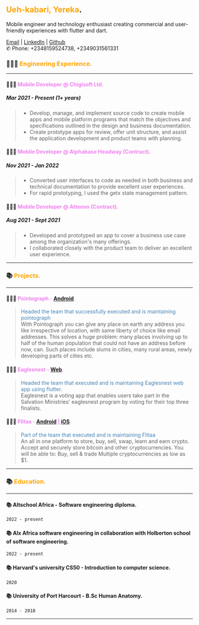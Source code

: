 ## <span style="color:orange">Ueh-kabari, Yereka</span>.

Mobile engineer and technology enthusiast creating commercial and user-friendly experiences with flutter and dart.

[Email](mailto:yerekadonald@gmail.com) | [LinkedIn](https://www.linkedin.com/in/yereka-ueh-kabari-ab242b169/) | [Github](https://github.com/codeflames/)\
✆ Phone: +2348159524738, +2349031561331

### 👩🏼‍💻 <span style="color:orange">Engineering Experience. </span>
 ---

#### 👩🏼‍💻 <span style="color:violet">Mobile Developer @ Chigisoft Ltd. </span>
##### Mar 2021 - Present (1+ years)
 > - Develop, manage, and implement source code to create mobile apps and mobile platform programs that match the objectives and specifications outlined in the design and business documentation.
 > - Create prototype apps for review, offer unit structure, and assist the application development and product teams with planning.
 
#### 👩🏼‍💻 <span style="color:violet">Mobile Developer @ Alphabase Headway (Contract). </span>
##### Nov 2021 - Jan 2022

> - Converted user interfaces to code as needed in both business and technical documentation to provide excellent user experiences.
> - For rapid prototyping, I used the getx state management pattern.

#### 👩🏼‍💻 <span style="color:violet">Mobile Developer @ Attenvo (Contract). </span>
##### Aug 2021 - Sept 2021
 > - Developed and prototyped an app to cover a business use case among the organization's many offerings.
 > - I collaborated closely with the product team to deliver an excellent user experience.
 
---
### 📚 <span style="color:orange">Projects.</span>
---
#### 👩🏼‍💻 <span style="color:violet">Pointograph - [Android](https://play.google.com/store/apps/details?id=app.pointograph.com). </span>
> <span style="color:SteelBlue"> Headed the team that successfully executed and is maintaining pointograph </span>\
> With Pointograph you can give any place on earth any address you like irrespective of location, with same liberty of choice like email addresses.
> This solves a huge problem: many places involving up to half of the human population that could not have an address before now, can.
> Such places include slums in cities, many rural areas, newly developing parts of cities etc.

#### 👩🏼‍💻 <span style="color:violet">Eaglesnest - [Web](https://app.eaglesnest.live). </span>
> <span style="color:SteelBlue"> Headed the team that executed and is maintaining Eaglesnest web app using flutter. </span>\
> Eaglesnest is a voting app that enables users take part in the Salvation Ministries' eaglesnest program by voting for their top three finalists.

#### 👩🏼‍💻 <span style="color:violet">Flitaa - [Android](https://play.google.com/store/apps/details?id=com.flitaa.app) | [iOS](https://apps.apple.com/ng/app/flitaa/id1566777501). </span>
> <span style="color:SteelBlue"> Part of the team that executed and is maintaining Flitaa </span>\
> An all in one platform to store, buy, sell, swap, learn and earn crypto. Accept and securely store bitcoin and other cryptocurrencies.
> You will be able to: Buy, sell & trade Multiple cryptocurrencies as low as $1.

---

### 📚 <span style="color:orange">Education.</span>
---
#### 📚 Altschool Africa - Software engineering diploma.
`2022 - present`

#### 📚 Alx Africa software engineering in collaboration with Holberton school of software engineering.
`2022 - present`

#### 📚 Harvard's university CS50 - Introduction to computer science.
`2020`

#### 📚 University of Port Harcourt - B.Sc Human Anatomy.
`2014 - 2018`

---



